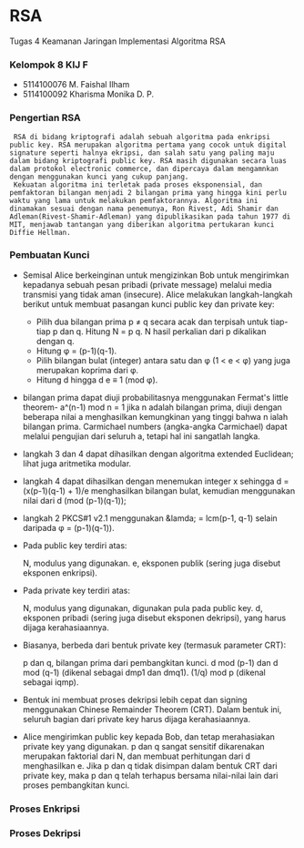 # RSA
Tugas 4 Keamanan Jaringan Implementasi Algoritma RSA

### Kelompok 8 KIJ F
+ 5114100076 M. Faishal Ilham
+ 5114100092 Kharisma Monika D. P.

### Pengertian RSA 
     RSA di bidang kriptografi adalah sebuah algoritma pada enkripsi public key. RSA merupakan algoritma pertama yang cocok untuk digital signature seperti halnya ekripsi, dan salah satu yang paling maju dalam bidang kriptografi public key. RSA masih digunakan secara luas dalam protokol electronic commerce, dan dipercaya dalam mengamnkan dengan menggunakan kunci yang cukup panjang.
     Kekuatan algoritma ini terletak pada proses eksponensial, dan pemfaktoran bilangan menjadi 2 bilangan prima yang hingga kini perlu waktu yang lama untuk melakukan pemfaktorannya. Algoritma ini dinamakan sesuai dengan nama penemunya, Ron Rivest, Adi Shamir dan Adleman(Rivest-Shamir-Adleman) yang dipublikasikan pada tahun 1977 di MIT, menjawab tantangan yang diberikan algoritma pertukaran kunci Diffie Hellman.

### Pembuatan Kunci 
- Semisal Alice berkeinginan untuk mengizinkan Bob untuk mengirimkan kepadanya sebuah pesan pribadi (private message) melalui media transmisi yang tidak aman (insecure). Alice melakukan langkah-langkah berikut untuk membuat pasangan kunci public key dan private key:

    - Pilih dua bilangan prima p ≠ q secara acak dan terpisah untuk tiap-tiap p dan q. Hitung N = p q. N hasil perkalian dari p dikalikan dengan q.
    - Hitung φ = (p-1)(q-1).
    - Pilih bilangan bulat (integer) antara satu dan φ (1 < e < φ) yang juga merupakan koprima dari φ.
    - Hitung d hingga d e ≡ 1 (mod φ).
- bilangan prima dapat diuji probabilitasnya menggunakan Fermat's little theorem- a^(n-1) mod n = 1 jika n adalah bilangan prima, diuji dengan beberapa nilai a menghasilkan kemungkinan yang tinggi bahwa n ialah bilangan prima. Carmichael numbers (angka-angka Carmichael) dapat melalui pengujian dari seluruh a, tetapi hal ini sangatlah langka.
- langkah 3 dan 4 dapat dihasilkan dengan algoritma extended Euclidean; lihat juga aritmetika modular.
- langkah 4 dapat dihasilkan dengan menemukan integer x sehingga d = (x(p-1)(q-1) + 1)/e menghasilkan bilangan bulat, kemudian menggunakan nilai dari d (mod (p-1)(q-1));
- langkah 2 PKCS#1 v2.1 menggunakan &lamda; = lcm(p-1, q-1) selain daripada φ = (p-1)(q-1)).


- Pada public key terdiri atas:

    N, modulus yang digunakan.
    e, eksponen publik (sering juga disebut eksponen enkripsi).


- Pada private key terdiri atas:

    N, modulus yang digunakan, digunakan pula pada public key.
    d, eksponen pribadi (sering juga disebut eksponen dekripsi), yang harus dijaga kerahasiaannya.

- Biasanya, berbeda dari bentuk private key (termasuk parameter CRT):

    p dan q, bilangan prima dari pembangkitan kunci.
    d mod (p-1) dan d mod (q-1) (dikenal sebagai dmp1 dan dmq1).
    (1/q) mod p (dikenal sebagai iqmp).

- Bentuk ini membuat proses dekripsi lebih cepat dan signing menggunakan Chinese Remainder Theorem (CRT). Dalam bentuk ini, seluruh bagian dari private key harus dijaga kerahasiaannya.

- Alice mengirimkan public key kepada Bob, dan tetap merahasiakan private key yang digunakan. p dan q sangat sensitif dikarenakan merupakan faktorial dari N, dan membuat perhitungan dari d menghasilkan e. Jika p dan q tidak disimpan dalam bentuk CRT dari private key, maka p dan q telah terhapus bersama nilai-nilai lain dari proses pembangkitan kunci.

### Proses Enkripsi

### Proses Dekripsi 
